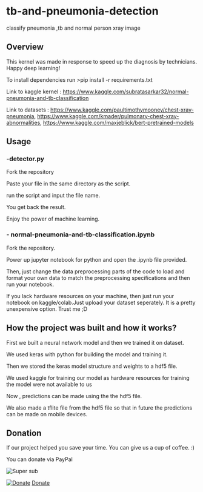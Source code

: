 # tb-and-pneumonia-detection
 classify pneumonia ,tb and normal person xray image

## Overview

This kernel was made in response to speed up the diagnosis by technicians. Happy deep learning!

To install dependencies run >pip install -r requirements.txt

Link to kaggle kernel : https://www.kaggle.com/subratasarkar32/normal-pneumonia-and-tb-classification

Link to datasets : https://www.kaggle.com/paultimothymooney/chest-xray-pneumonia, https://www.kaggle.com/kmader/pulmonary-chest-xray-abnormalities, https://www.kaggle.com/maxjeblick/bert-pretrained-models

## Usage

### -detector.py
   Fork the repository

   Paste your file in the same directory as the script.

   run the script and input the file name.

   You get back the result.

   Enjoy the power of machine learning.

### - normal-pneumonia-and-tb-classification.ipynb
   Fork the repository.

   Power up jupyter notebook for python and open the .ipynb file provided.

   Then, just change the data preprocessing parts of the code to load and format your own data to match the preprocessing specifications and then run your notebook.

   If you lack hardware resources on your machine, then just run your notebook on kaggle/colab.Just upload your dataset seperately. It is a pretty unexpensive option. Trust me ;D

## How the project was built and how it works?

First we built a neural network model and then we trained it on dataset.

We used keras with python for building the model and training it.

Then we stored the keras model structure and weights to a hdf5 file.

We used kaggle for training our model as hardware resources for training the model were not available to us

Now , predictions can be made using the the hdf5 file.

We also made a tflite file from the hdf5 file so that in future the predictions can be made on mobile devices.

## Donation

If our project helped you save your time. You can give us a cup of coffee. :)

You can donate via PayPal


![Super sub](https://raw.githubusercontent.com/SubrataSarkar32/subratasarkar32.github.io/master/images/Supersub(200x200).jpg)


[![Donate](https://www.paypalobjects.com/webstatic/mktg/Logo/pp-logo-100px.png)](https://paypal.me/subratasarkar32)   [Donate](https://paypal.me/subratasarkar32)
